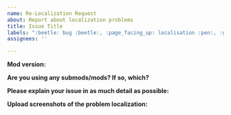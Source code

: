 ```yaml
---
name: Re-Localization Request
about: Report about localization problems
title: Issue Title
labels: ":beetle: bug :beetle:, :page_facing_up: localisation :pen:, :grey_exclamation: priority low"
assignees: ''

---
```


<!--
**DO NOT REMOVE PRE-EXISTING LINES**
------------------------------------------------------------------------------------------------------------
-->
**Mod version:**

**Are you using any submods/mods? If so, which?**

**Please explain your issue in as much detail as possible:**

**Upload screenshots of the problem localization:**
